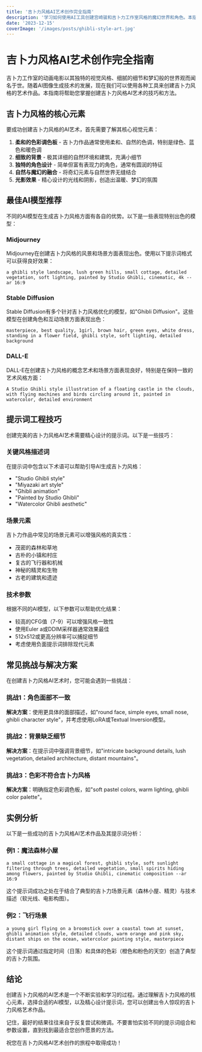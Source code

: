 ```yaml
---
title: '吉卜力风格AI艺术创作完全指南'
description: '学习如何使用AI工具创建宫崎骏和吉卜力工作室风格的魔幻世界和角色。本指南涵盖了最佳实践、提示词技巧和推荐模型。'
date: '2023-12-15'
coverImage: '/images/posts/ghibli-style-art.jpg'
---
```


# 吉卜力风格AI艺术创作完全指南

吉卜力工作室的动画电影以其独特的视觉风格、细腻的细节和梦幻般的世界观而闻名于世。随着AI图像生成技术的发展，现在我们可以使用各种工具来创建吉卜力风格的艺术作品。本指南将帮助您掌握创建吉卜力风格AI艺术的技巧和方法。

## 吉卜力风格的核心元素

要成功创建吉卜力风格的AI艺术，首先需要了解其核心视觉元素：

1. **柔和的色彩调色板** - 吉卜力作品通常使用柔和、自然的色调，特别是绿色、蓝色和暖色调
2. **细致的背景** - 极其详细的自然环境和建筑，充满小细节
3. **独特的角色设计** - 简单但富有表现力的角色，通常有圆润的特征
4. **自然与魔幻的融合** - 将奇幻元素与自然世界无缝结合
5. **光影效果** - 精心设计的光线和阴影，创造出温暖、梦幻的氛围

## 最佳AI模型推荐

不同的AI模型在生成吉卜力风格方面有各自的优势。以下是一些表现特别出色的模型：

### Midjourney

Midjourney在创建吉卜力风格的风景和场景方面表现出色。使用以下提示词格式可以获得良好效果：

```
a ghibli style landscape, lush green hills, small cottage, detailed vegetation, soft lighting, painted by Studio Ghibli, cinematic, 4k --ar 16:9
```

### Stable Diffusion

Stable Diffusion有多个针对吉卜力风格优化的模型，如"Ghibli Diffusion"。这些模型在创建角色和互动场景方面表现出色：

```
masterpiece, best quality, 1girl, brown hair, green eyes, white dress, standing in a flower field, ghibli style, soft lighting, detailed background
```

### DALL-E

DALL-E在创建吉卜力风格的概念艺术和场景方面表现良好，特别是在保持一致的艺术风格方面：

```
A Studio Ghibli style illustration of a floating castle in the clouds, with flying machines and birds circling around it, painted in watercolor, detailed environment
```

## 提示词工程技巧

创建完美的吉卜力风格AI艺术需要精心设计的提示词。以下是一些技巧：

### 关键风格描述词

在提示词中包含以下术语可以帮助引导AI生成吉卜力风格：

- "Studio Ghibli style"
- "Miyazaki art style"
- "Ghibli animation"
- "Painted by Studio Ghibli"
- "Watercolor Ghibli aesthetic"

### 场景元素

吉卜力作品中常见的场景元素可以增强风格的真实性：

- 茂密的森林和草地
- 古朴的小镇和村庄
- 复古的飞行器和机械
- 神秘的精灵和生物
- 古老的建筑和遗迹

### 技术参数

根据不同的AI模型，以下参数可以帮助优化结果：

- 较高的CFG值（7-9）可以增强风格一致性
- 使用Euler a或DDIM采样器通常效果最佳
- 512x512或更高分辨率可以捕捉细节
- 考虑使用负面提示词排除现代元素

## 常见挑战与解决方案

在创建吉卜力风格AI艺术时，您可能会遇到一些挑战：

### 挑战1：角色面部不一致

**解决方案**：使用更具体的面部描述，如"round face, simple eyes, small nose, ghibli character style"，并考虑使用LoRA或Textual Inversion模型。

### 挑战2：背景缺乏细节

**解决方案**：在提示词中强调背景细节，如"intricate background details, lush vegetation, detailed architecture, distant mountains"。

### 挑战3：色彩不符合吉卜力风格

**解决方案**：明确指定色彩调色板，如"soft pastel colors, warm lighting, ghibli color palette"。

## 实例分析

以下是一些成功的吉卜力风格AI艺术作品及其提示词分析：

### 例1：魔法森林小屋

```
a small cottage in a magical forest, ghibli style, soft sunlight filtering through trees, detailed vegetation, small spirits hiding among flowers, painted by Studio Ghibli, cinematic composition --ar 16:9
```

这个提示词成功之处在于结合了典型的吉卜力场景元素（森林小屋、精灵）与技术描述（软光线、电影构图）。

### 例2：飞行场景

```
a young girl flying on a broomstick over a coastal town at sunset, ghibli animation style, detailed clouds, warm orange and pink sky, distant ships on the ocean, watercolor painting style, masterpiece
```

这个提示词通过指定时间（日落）和具体的色彩（橙色和粉色的天空）创造了典型的吉卜力氛围。

## 结论

创建吉卜力风格的AI艺术是一个不断实验和学习的过程。通过理解吉卜力风格的核心元素，选择合适的AI模型，以及精心设计提示词，您可以创建出令人惊叹的吉卜力风格艺术作品。

记住，最好的结果往往来自于反复尝试和微调。不要害怕实验不同的提示词组合和参数设置，直到找到最适合您创作愿景的方法。

祝您在吉卜力风格AI艺术创作的旅程中取得成功！
